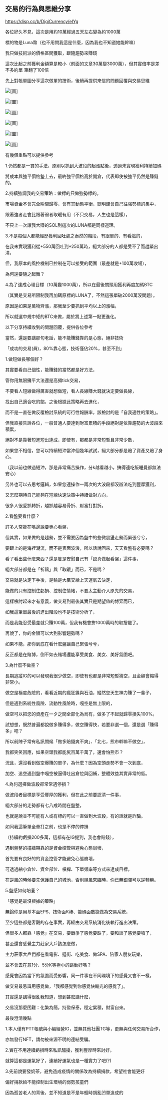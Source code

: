 

## 交易的行為與思維分享

https://disp.cc/b/DigiCurrency/eIYg

各位好久不見，這次是用約10萬經過五天左右變為約1000萬

標的物是Luna幣（也不用問我這是什麼，因為我也不知道她能幹嘛）

我只做技術派的價格區間獲取，跟隨趨勢來賺錢

這次比起之前獲利金額算是較小（前面的文章30萬變3000萬），但其實倍率是差不多約單
筆翻了100倍

先上對帳單圖分享這次做單的技術，後續再提供來信的問題回覆與交易思維



![[圖]](images/YeUhj7qh.jpg)



![[圖]](images/DssliJWh.jpg)



![[圖]](images/K8SISaEh.jpg)



![[圖]](images/wSnm2Bdh.jpg)



![[圖]](images/rEtkRINh.jpg)



![[圖]](images/g8gXd6dh.jpg)

有幾個重點可以提供參考

1.仍然都是一貫的手法，原則以抓到大波段的起漲點後，透過未實現獲利持續加碼

將成本與強平價格墊上去，最終強平價格高於開倉，代表即使被強平仍然是賺錢的。



2.持續強調我的交易策略：做標的只做強勢標的。

市場資金不會完全瞬間歸零，會有其動態平衡，聰明錢會自己往強勢標的集中，

跟著強者走會比跟著弱者取暖有用（不只交易，人生也是這樣），

不只上一次讓我大賺的SOL到這次的LUNA都是同樣道理。



3.不是每個人都能經歷獲利回吐處之泰然的階段，有跟單的、有看戲的，

在我未實現獲利從+550萬回吐到+250萬時，絕大部分的人都是受不了而趕緊出清，

但，我原本的風控機制已控制在可以接受的範圍（最差就是+100萬收場），

為何還要隨之起舞？





4.為了達成心理目標（10萬變1000萬），所以在最後關頭用獲利再度加碼BTC

（其實是交易所限制我再加碼原標的LUNA了，不然這張單破2000萬沒問題）。

原因是如果是萬物齊漲，那我至少要抓到平均以上的漲幅，



所以就選中規中矩的BTC來做，屬於將上述第一點更進化。



以下分享持續收到的問題回覆，提供各位參考

當然，還是要講那句老話，能不能賺錢靠的是心態，絕非技術

「成功的交易(員)，80%靠心態，技術僅佔20%，甚至不到」



1.做短做長哪個好？

其實要看自己個性，能賺錢的當然都是好方法，

管你用無限攤平大法還是高頻tick交易，

不要看人短線做得厲害就想做短，看人長線賺大錢就決定要做長線，

找出自己適合吃的餡，之後根據此策略再去進化，

而不是一直在做反覆檢討系統的可行性報酬率，該檢討的是「自我適性的策略」。



但我直接告訴各位，一般普通人要達到財富累積的手段絕對是依靠趨勢的大波段來積累，

絕對不是靠著短進短出達成，即使有，那都是非常短暫且非常少數，





如果您不相信，您可以持續短沖當沖個幾年試試，絕大部分都是賠了資產又賠了身心。

（我以前也做過短沖，那是非常痛苦操作，分k越看越小，搞得連吃飯睡覺都無法安心）

另外也可以去思考邏輯，如果您連操作一兩次的大波段都沒辦法吃到豐厚獲利，



又怎麼期待自己能夠在短線快速決策中持續做對方向，

很多人很愛抓轉折，越抓越容易骨折、財富打對折。



2.看盤要看什麼？

許多人常掛在嘴邊說要專心看盤，

但其實，如果做的是趨勢，並不需要因為盤中的些微震盪走勢而緊張兮兮，

要跟上的是海裡潮流，而不是表面波浪，所以話說回來，天天看盤有必要嗎？

看了看出些什麼東西？還是隻是安慰自己有「認真做起看盤」這件事，

絕大部分都是在「祈禱」與「取暖」而已，不是嗎？

交易就是決定下手後，是輸是大贏交給上天運氣去決定，



能做的只有控制住虧損、控制住情緒，不要太主動介入原先的交易，

這樣檢討起來才有意義，做交易到最後其實只是期望值的博弈而已，

如我這筆單最後的進出階段也不是技術分析了，



而是我能忍受最差就只賺100萬，但我有機會拚1000萬時的取捨罷了。

再說了，你的金額可以大到影響趨勢嗎？

如果不能，那你到底在看什麼盤讓自己緊張兮兮，

反正都是在賭博，倒不如去賭場還能享受美食、美女、美好氛圍吧。


3.為什麼不做空？



長期追蹤IG的可以發現我很少做空，即使有也都是非常短暫猜空，且金額會縮得非常小。

做空是極度危險的，看看近期的瘋狂鎳與石油，縱然您天生神力賺了一輩子，



但是遇到系統性風險、流動性風險時，嘎空是無上限的，

做空可以把您的資產在一夕之間全部化為烏有，做多了不起就歸零損失100%。



試想想，既然普遍都說做多賺得多，做空賺得快，若要非選一個，還是選「賺得多」吧？

所以前陣子常有私訊問候「做多賠錢爽不爽」、「北七，熊市幹嘛不做空」，



我都笑笑回應，如果空頭我都能尻百萬千萬了，還會怕熊市？

況且，還沒看到做空爆賺的單子，為什麼？因為空頭走勢不會一次到底，

加空、追空遇到盤中嘎空被逼得吐出倉位與回補，整體效益其實非常的低。



4.為何選擇做波段卻常常遇停損？

做波段者目標是享受豐厚的獲利，但在此之前要認清一件事，

絕大部分的走勢都有七八成時間在盤整，

也就是說並不可能有人或有標的可以一直做到大波段，有的話就是詐騙。

如同我這筆單全壘打之前，也是不停的停損

（持續約虧損200多萬，這都有在IG提到，我也會賠錢），

遇到盤整的撞牆期靠的是資金控管與避免心態崩壞，

首先要有良好的的資金控管才能避免心態崩壞，

可透過縮小倉位、資金部位、槓桿、下單頻率等方式來達成目標，

在逆風的時候要先保護自己的城池，否則順風來臨時，你已無銀彈可以逆轉勝。



5.盤感如何培養？

「感覺是最沒根據的策略」

無論你是用基本面EPS、技術面K棒、籌碼面數據做為交易系統，

至少這些都是客觀的存在事實，再經由交易系統消化後執行進出決策。

但很多人都靠「感覺」在交易，要戰爭了感覺要跌了，要和談了感覺要噴了，

甚至還會感覺主力莊家大戶該怎麼做，

主力莊家大戶們都在看電影、逛街、吃美食、做SPA、陪家人朋友玩樂，

並不會去在意1分、5分K等極小的跳動好嗎？

感覺會因為當下的氛圍而受影響，同一件事在不同環境下的感覺又會不一樣，

做交易最忌諱用感覺做，「我都感覺到你感覺快輸光的感覺了」。



其實還是講得很亂我知道，想到甚麼講什麼，

交易沒那麼困難：化繁為簡，持盈保泰，穩定累積，財富自來。



最後澄清幾點

1.本人僅有PTT帳號與小編經營IG，並無其他社團TG等，更無與任何交易所合作，

亦無發行NFT，請勿被來源不明的連結受騙。


2.實在不用連續虧損時來私訊騷擾，獲利豐厚時來討好，

就算這都是運氣好了，連續好運氣也是一種實力了吧(?)


3.先前說要發奶茶，避免造成疫情的關係改為持續捐款，希望社會能更好

偏好捐款給不能控制出生環境的弱勢孩童們

因為孤苦老人的背後，並不知道是不是年輕時胡亂凹單造成的

